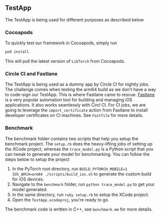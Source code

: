 ## TestApp

The TestApp is being used for different purposes as described below

### Cocoapods

To quickly test our framework in Cocoapods, simply run 

```ruby
pod install
```

This will pull the latest version of `LibTorch` from Cocoapods.

### Circle CI and Fastlane

The TestApp is being used as a dummy app by Circle CI for nightly jobs. The challenge comes when testing the arm64 build as we don't have a way to code-sign our TestApp. This is where Fastlane came to rescue. [Fastlane](https://fastlane.tools/) is a very popular automation tool for building and managing iOS applications. It also works seamlessly with Circl CI. For CI jobs, we are going to leverage the `import_certificate` action from Fastlane to install developer certificates on CI machines. See `Fastfile` for more details.

### Benchmark

The benchmark folder contains two scripts that help you setup the benchmark project. The `setup.rb` does the heavy-lifting jobs of setting up the XCode project, whereas the `trace_model.py` is a Python script that you can tweak to generate your model for benchmarking. You can follow the steps below to setup the project

1. In the PyTorch root directory, run `BUILD_PYTORCH_MOBILE=1 IOS_ARCH=arm64 ./scripts/build_ios.sh` to generate the custom build for iOS devices. 
2. Navigate to the `benchmark` folder, run `python trace_model.py` to get your model generated.
3. In the same directory, run `ruby setup.rb` to setup the XCode project.
4. Open the `TestApp.xcodeproj`, you're ready to go.

The benchmark code is written in C++, see `benchmark.mm` for more details.


